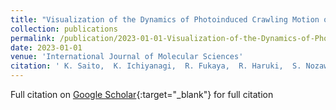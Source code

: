 ```yaml
---
title: "Visualization of the Dynamics of Photoinduced Crawling Motion of 4- ( Methylamino ) Azobenzene Crystals via Diffracted X-ray Tracking"
collection: publications
permalink: /publication/2023-01-01-Visualization-of-the-Dynamics-of-Photoinduced-Crawling-Motion-of-4-Methylamino-Azobenzene-Crystals-via-Diffracted-X-ray-Tracking
date: 2023-01-01
venue: 'International Journal of Molecular Sciences'
citation: ' K. Saito,  K. Ichiyanagi,  R. Fukaya,  R. Haruki,  S. Nozawa,  D. Sasaki,  T. Arai,  Y. Sasaki,  <ins>K. Mcgehee</ins>,  M. Saikawa,  M. Gao,  Z. Wei,  D. Kwaria,  Y. Norikane, &quot;Visualization of the Dynamics of Photoinduced Crawling Motion of 4- ( Methylamino ) Azobenzene Crystals via Diffracted X-ray Tracking.&quot; <em>International Journal of Molecular Sciences</em>, 2023.'
---
```

Full citation on [Google Scholar](https://scholar.google.com/scholar?q=Visualization+of+the+Dynamics+of+Photoinduced+Crawling+Motion+of+4++(+Methylamino+)+Azobenzene+Crystals+via+Diffracted+X+ray+Tracking){:target="_blank"} for full citation